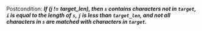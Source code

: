 Postcondition: ***If (j != target_len), then `s` contains characters not in `target`, `i` is equal to the length of `s`, `j` is less than `target_len`, and not all characters in `s` are matched with characters in `target`.***